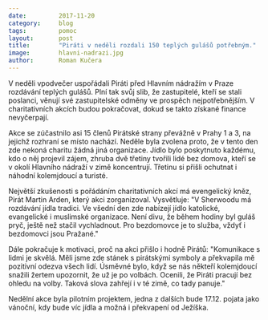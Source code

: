 ```yaml
---
date:         2017-11-20
category:     blog
tags:         pomoc
layout:       post
title:        "Piráti v neděli rozdali 150 teplých gulášů potřebným."
image:        hlavni-nadrazi.jpg
author:       Roman Kučera
---
```

 
V neděli vpodvečer uspořádali Piráti před Hlavním nádražím v Praze rozdávání teplých gulášů. Plní tak svůj slib, že zastupitelé, kteří se stali poslanci, věnují své zastupitelské odměny ve prospěch nejpotřebnějším. V charitativních akcích budou pokračovat, dokud se takto získané finance nevyčerpají.

Akce se zúčastnilo asi 15 členů Pirátské strany převážně v Prahy 1 a 3, na jejichž rozhraní se místo nachází. Neděle byla zvolena proto, že v tento den zde nekoná charitu žádná jiná organizace. Jídlo bylo poskytnuto každému, kdo o něj projevil zájem, zhruba dvě třetiny tvořili lidé bez domova, kteří se v okolí Hlavního nádraží v zimě koncentrují. Třetinu si přišli ochutnat i náhodní kolemjdoucí a turisté.

Největší zkušenosti s pořádáním charitativních akcí má evengelický kněz, Pirát Martin Arden, který akci zorganizoval. Vysvětluje: "V Sherwoodu má rozdávání jídla tradici. Ve všední den zde nabízejí jídlo katolické, evangelické i muslimské organizace. Není divu, že během hodiny byl guláš pryč, ještě než stačil vychladnout. Pro bezdomovce je to služba, vždyť i bezdomovci jsou Pražané."

Dále pokračuje k motivaci, proč na akci přišlo i hodně Pirátů: "Komunikace s lidmi je skvělá. Měli jsme zde stánek s pirátskými symboly a překvapila mě pozitivní odezva všech lidí. Úsměvné bylo, když se nás někteří kolemjdoucí snažili žertem upozornit, že už je po volbách. Ocenili, že Piráti pracují bez ohledu na volby. Taková slova zahřejí i v té zimě, co tady panuje."

Nedělní akce byla pilotním projektem, jedna z dalších bude 17.12. pojata jako vánoční, kdy bude víc jídla a možná i překvapení od Ježíška.
